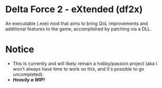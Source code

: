 # Delta Force 2 - eXtended (df2x)
An executable (.exe) mod that aims to bring QoL improvements and additional features to the game, accomplished by patching via a DLL.

# Notice
- This is currently and will likely remain a hobby/passion project (aka I won't always have time to work on this, and it's possible to go uncompleted).
- ***Heavily a WIP!***

